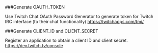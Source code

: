 ###Generate OAUTH_TOKEN

Use Twitch Chat OAuth Password Generator to generate token for Twitch IRC interface (to their chat functionality)
https://twitchapps.com/tmi/

###Generate CLIENT_ID and CLIENT_SECRET

Register an application to obtain a client ID and client secret.
https://dev.twitch.tv/console

